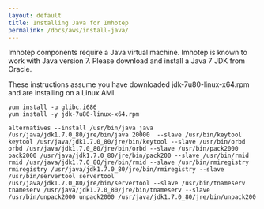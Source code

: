 ```yaml
---
layout: default
title: Installing Java for Imhotep
permalink: /docs/aws/install-java/
---
```


Imhotep components require a Java virtual machine. Imhotep is known to work with Java version 7. Please download and install a Java 7 JDK from Oracle.

These instructions assume you have downloaded jdk-7u80-linux-x64.rpm and are installing on a Linux AMI.

```
yum install -u glibc.i686
yum install -y jdk-7u80-linux-x64.rpm

alternatives --install /usr/bin/java java /usr/java/jdk1.7.0_80/jre/bin/java 20000  --slave /usr/bin/keytool keytool /usr/java/jdk1.7.0_80/jre/bin/keytool --slave /usr/bin/orbd orbd /usr/java/jdk1.7.0_80/jre/bin/orbd --slave /usr/bin/pack2000 pack2000 /usr/java/jdk1.7.0_80/jre/bin/pack200 --slave /usr/bin/rmid rmid /usr/java/jdk1.7.0_80/jre/bin/rmid --slave /usr/bin/rmiregistry rmiregistry /usr/java/jdk1.7.0_80/jre/bin/rmiregistry --slave /usr/bin/servertool servertool /usr/java/jdk1.7.0_80/jre/bin/servertool --slave /usr/bin/tnameserv tnameserv /usr/java/jdk1.7.0_80/jre/bin/tnameserv --slave /usr/bin/unpack2000 unpack2000 /usr/java/jdk1.7.0_80/jre/bin/unpack200
```

